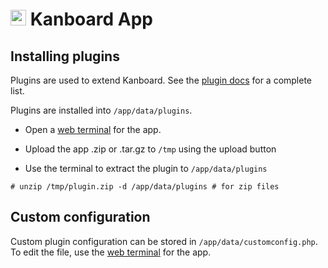 # <img src="/documentation/img/kanboard-logo.png" width="25px"> Kanboard App

## Installing plugins

Plugins are used to extend Kanboard. See the [plugin docs](http://kanboard.net/plugins)
for a complete list.

Plugins are installed into `/app/data/plugins`.

* Open a [web terminal](/documentation/apps#web-terminal) for the app.

* Upload the app .zip or .tar.gz to `/tmp` using the upload button

* Use the terminal to extract the plugin to `/app/data/plugins`

```
# unzip /tmp/plugin.zip -d /app/data/plugins # for zip files
```

## Custom configuration

Custom plugin configuration can be stored in `/app/data/customconfig.php`. To edit
the file, use the [web terminal](/documentation/apps#web-terminal) for the app.

